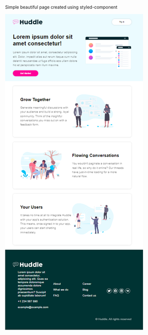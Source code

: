 Simple beautiful page created using styled-component

<img align="" alt="GIF" src="https://github.com/i-doshechnikow/styled-components-lern/blob/master/demonstrate/page.png" />
